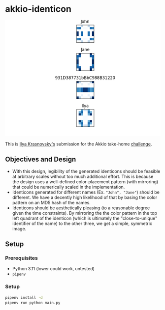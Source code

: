 # akkio-identicon

![Identicons!](img/all.png)

This is [Ilya Krasnovsky's](https://portfolio.ilyak.mywire.org/) submission for the Akkio take-home [challenge](https://akkio.notion.site/Akkio-Take-home-Problem-3d8044df4eea4a5a85edaba31088924a). 

## Objectives and Design

* With this design, legibility of the generated identicons should be feasible at arbitrary scales without too much additional effort. This is because the design uses a well-defined color-placement pattern (with mirroring) that could be numerically scaled in the implementation.  
* Identicons generated for different names (Ex. `"John", "Jane"`) should be different. We have a decently high likelihood of that by basing the color pattern on an MD5 hash of the names.  
* Identicons should be aesthetically pleasing (to a reasonable degree given the time constraints). By mirroring the the color pattern in the top left quadrant of the identicon (which is ultimately the "close-to-unique" identifier of the name) to the other three, we get a simple, symmetric image. 

## Setup

### Prerequisites

* Python 3.11 (lower could work, untested)
* `pipenv`

### Setup

```bash
pipenv install -d
pipenv run python main.py
```